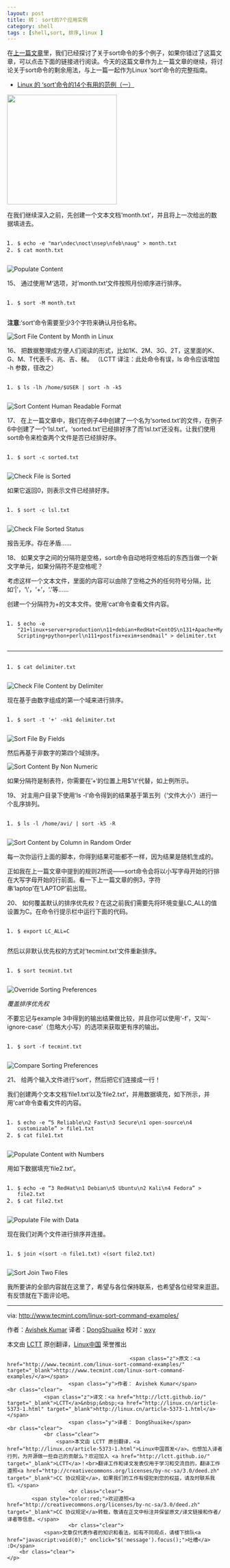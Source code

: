 ```yaml
---
layout: post
title: 转： sort的7个应用实例
category: shell
tags : [shell,sort, 排序,linux ]
--- 
```


<td id="article_content"><p>在<a href="http://www.tecmint.com/sort-command-linux/">上一篇文章</a>里，我们已经探讨了关于sort命令的多个例子，如果你错过了这篇文章，可以点击下面的链接进行阅读。今天的这篇文章作为上一篇文章的继续，将讨论关于sort命令的剩余用法，与上一篇一起作为Linux ‘sort’命令的完整指南。</p>
<ul>
<li><a href="http://www.tecmint.com/sort-command-linux/">Linux 的 ‘sort’命令的14个有用的范例（一）</a></li>
</ul>
<p><img src="https://dn-linuxcn.qbox.me/data/attachment/album/201505/02/102959wecogvuagsouuvke.png" alt="" width="256" height="256"></p>
<p>在我们继续深入之前，先创建一个文本文档‘month.txt’，并且将上一次给出的数据填进去。</p>
<pre class="prettyprint linenums prettyprinted"><ol class="linenums"><li class="L0"><code><span class="pln">$ echo </span><span class="pun">-</span><span class="pln">e </span><span class="str">"mar\ndec\noct\nsep\nfeb\naug"</span><span class="pln"> </span><span class="pun">&gt;</span><span class="pln"> month</span><span class="pun">.</span><span class="pln">txt</span></code></li><li class="L1"><code><span class="pln">$ cat month</span><span class="pun">.</span><span class="pln">txt</span></code></li></ol></pre>
<p><img src="https://dn-linuxcn.qbox.me/data/attachment/album/201505/02/105700klkfmvv0flbsskf6.gif" alt="Populate Content"></p>
<p>15、 通过使用’M‘选项，对’month.txt‘文件按照月份顺序进行排序。</p>
<pre class="prettyprint linenums prettyprinted"><ol class="linenums"><li class="L0"><code><span class="pln">$ sort </span><span class="pun">-</span><span class="pln">M month</span><span class="pun">.</span><span class="pln">txt</span></code></li></ol></pre>
<p><strong>注意</strong>:‘sort’命令需要至少3个字符来确认月份名称。</p>
<p><img src="https://dn-linuxcn.qbox.me/data/attachment/album/201505/02/105701p2wxy026s0z023to.gif" alt="Sort File Content by Month in Linux"></p>
<p>16、 把数据整理成方便人们阅读的形式，比如1K、2M、3G、2T，这里面的K、G、M、T代表千、兆、吉、梯。 （LCTT 译注：此处命令有误，ls 命令应该增加 -h 参数，径改之）</p>
<pre class="prettyprint linenums prettyprinted"><ol class="linenums"><li class="L0"><code><span class="pln">$ ls </span><span class="pun">-</span><span class="pln">lh </span><span class="pun">/</span><span class="pln">home</span><span class="pun">/</span><span class="pln">$USER </span><span class="pun">|</span><span class="pln"> sort </span><span class="pun">-</span><span class="pln">h </span><span class="pun">-</span><span class="pln">k5</span></code></li></ol></pre>
<p><img src="https://dn-linuxcn.qbox.me/data/attachment/album/201505/02/105701wxxuatq5zu9qtzmk.gif" alt="Sort Content Human Readable Format"></p>
<p>17、 在上一篇文章中，我们在例子4中创建了一个名为‘sorted.txt’的文件，在例子6中创建了一个‘lsl.txt’。‘sorted.txt'已经排好序了而’lsl.txt‘还没有。让我们使用sort命令来检查两个文件是否已经排好序。</p>
<pre class="prettyprint linenums prettyprinted"><ol class="linenums"><li class="L0"><code><span class="pln">$ sort </span><span class="pun">-</span><span class="pln">c sorted</span><span class="pun">.</span><span class="pln">txt</span></code></li></ol></pre>
<p><img src="https://dn-linuxcn.qbox.me/data/attachment/album/201505/02/105702lsqqcyrsncwcffqj.gif" alt="Check File is Sorted"></p>
<p>如果它返回0，则表示文件已经排好序。</p>
<pre class="prettyprint linenums prettyprinted"><ol class="linenums"><li class="L0"><code><span class="pln">$ sort </span><span class="pun">-</span><span class="pln">c lsl</span><span class="pun">.</span><span class="pln">txt</span></code></li></ol></pre>
<p><img src="https://dn-linuxcn.qbox.me/data/attachment/album/201505/02/105702gyahwzs46p5s21a2.gif" alt="Check File Sorted Status"></p>
<p>报告无序。存在矛盾……</p>
<p>18、 如果文字之间的分隔符是空格，sort命令自动地将空格后的东西当做一个新文字单元，如果分隔符不是空格呢？</p>
<p>考虑这样一个文本文件，里面的内容可以由除了空格之外的任何符号分隔，比如‘|’，‘\’，‘+’，‘.’等……</p>
<p>创建一个分隔符为+的文本文件。使用‘cat‘命令查看文件内容。</p>
<pre class="prettyprint linenums prettyprinted"><ol class="linenums"><li class="L0"><code><span class="pln">$ echo </span><span class="pun">-</span><span class="pln">e </span><span class="str">"21+linux+server+production\n11+debian+RedHat+CentOS\n131+Apache+Mysql+PHP\n7+Shell Scripting+python+perl\n111+postfix+exim+sendmail"</span><span class="pln"> </span><span class="pun">&gt;</span><span class="pln"> delimiter</span><span class="pun">.</span><span class="pln">txt</span></code></li></ol></pre>
<hr>
<pre class="prettyprint linenums prettyprinted"><ol class="linenums"><li class="L0"><code><span class="pln">$ cat delimiter</span><span class="pun">.</span><span class="pln">txt</span></code></li></ol></pre>
<p><img src="https://dn-linuxcn.qbox.me/data/attachment/album/201505/02/105702uxrgssqxvglzlstn.gif" alt="Check File Content by Delimiter"></p>
<p>现在基于由数字组成的第一个域来进行排序。</p>
<pre class="prettyprint linenums prettyprinted"><ol class="linenums"><li class="L0"><code><span class="pln">$ sort </span><span class="pun">-</span><span class="pln">t </span><span class="str">'+'</span><span class="pln"> </span><span class="pun">-</span><span class="pln">nk1 delimiter</span><span class="pun">.</span><span class="pln">txt</span></code></li></ol></pre>
<p><img src="https://dn-linuxcn.qbox.me/data/attachment/album/201505/02/105703mnrarjnx7nddwnb0.gif" alt="Sort File By Fields"></p>
<p>然后再基于非数字的第四个域排序。</p>
<p><img src="https://dn-linuxcn.qbox.me/data/attachment/album/201505/02/105703nxjyhizvvx8j5nxk.gif" alt="Sort Content By Non Numeric"></p>
<p>如果分隔符是制表符，你需要在’+‘的位置上用$’\t’代替，如上例所示。</p>
<p>19、 对主用户目录下使用‘ls -l’命令得到的结果基于第五列（‘文件大小’）进行一个乱序排列。</p>
<pre class="prettyprint linenums prettyprinted"><ol class="linenums"><li class="L0"><code><span class="pln">$ ls </span><span class="pun">-</span><span class="pln">l </span><span class="pun">/</span><span class="pln">home</span><span class="pun">/</span><span class="pln">avi</span><span class="pun">/</span><span class="pln"> </span><span class="pun">|</span><span class="pln"> sort </span><span class="pun">-</span><span class="pln">k5 </span><span class="pun">-</span><span class="pln">R </span></code></li></ol></pre>
<p><img src="https://dn-linuxcn.qbox.me/data/attachment/album/201505/02/105704pw69nw6hwhcwavww.gif" alt="Sort Content by Column in Random Order"></p>
<p>每一次你运行上面的脚本，你得到结果可能都不一样，因为结果是随机生成的。</p>
<p>正如我在上一篇文章中提到的规则2所说——sort命令会将以小写字母开始的行排在大写字母开始的行前面。看一下上一篇文章的例3，字符串‘laptop’在‘LAPTOP’前出现。</p>
<p>20、 如何覆盖默认的排序优先权？在这之前我们需要先将环境变量LC_ALL的值设置为C。在命令行提示栏中运行下面的代码。</p>
<pre class="prettyprint linenums prettyprinted"><ol class="linenums"><li class="L0"><code><span class="pln">$ </span><span class="kwd">export</span><span class="pln"> LC_ALL</span><span class="pun">=</span><span class="pln">C</span></code></li></ol></pre>
<p>然后以非默认优先权的方式对‘tecmint.txt’文件重新排序。</p>
<pre class="prettyprint linenums prettyprinted"><ol class="linenums"><li class="L0"><code><span class="pln">$ sort tecmint</span><span class="pun">.</span><span class="pln">txt</span></code></li></ol></pre>
<p><img src="https://dn-linuxcn.qbox.me/data/attachment/album/201505/02/105706occ4t7a7h4m999m9.gif" alt="Override Sorting Preferences"></p>
<p><em>覆盖排序优先权</em></p>
<p>不要忘记与example 3中得到的输出结果做比较，并且你可以使用‘-f’，又叫‘-ignore-case’（忽略大小写）的选项来获取更有序的输出。</p>
<pre class="prettyprint linenums prettyprinted"><ol class="linenums"><li class="L0"><code><span class="pln">$ sort </span><span class="pun">-</span><span class="pln">f tecmint</span><span class="pun">.</span><span class="pln">txt</span></code></li></ol></pre>
<p><img src="https://dn-linuxcn.qbox.me/data/attachment/album/201505/02/105706sn54r2dspz2nbr2v.gif" alt="Compare Sorting Preferences"></p>
<p>21、 给两个输入文件进行‘sort‘，然后把它们连接成一行！</p>
<p>我们创建两个文本文档’file1.txt‘以及’file2.txt‘，并用数据填充，如下所示，并用’cat‘命令查看文件的内容。</p>
<pre class="prettyprint linenums prettyprinted"><ol class="linenums"><li class="L0"><code><span class="pln">$ echo </span><span class="pun">-</span><span class="pln">e </span><span class="pun">“</span><span class="lit">5</span><span class="pln"> </span><span class="typ">Reliable</span><span class="pln">\n</span><span class="lit">2</span><span class="pln"> </span><span class="typ">Fast</span><span class="pln">\n</span><span class="lit">3</span><span class="pln"> </span><span class="typ">Secure</span><span class="pln">\n</span><span class="lit">1</span><span class="pln"> open</span><span class="pun">-</span><span class="pln">source\n</span><span class="lit">4</span><span class="pln"> customizable</span><span class="pun">”</span><span class="pln"> </span><span class="pun">&gt;</span><span class="pln"> file1</span><span class="pun">.</span><span class="pln">txt</span></code></li><li class="L1"><code><span class="pln">$ cat file1</span><span class="pun">.</span><span class="pln">txt</span></code></li></ol></pre>
<p><img src="https://dn-linuxcn.qbox.me/data/attachment/album/201505/02/105707j38vk01w78yt0g00.gif" alt="Populate Content with Numbers"></p>
<p>用如下数据填充’file2.txt‘。</p>
<pre class="prettyprint linenums prettyprinted"><ol class="linenums"><li class="L0"><code><span class="pln">$ echo </span><span class="pun">-</span><span class="pln">e </span><span class="pun">“</span><span class="lit">3</span><span class="pln"> </span><span class="typ">RedHat</span><span class="pln">\n</span><span class="lit">1</span><span class="pln"> </span><span class="typ">Debian</span><span class="pln">\n</span><span class="lit">5</span><span class="pln"> </span><span class="typ">Ubuntu</span><span class="pln">\n</span><span class="lit">2</span><span class="pln"> </span><span class="typ">Kali</span><span class="pln">\n</span><span class="lit">4</span><span class="pln"> </span><span class="typ">Fedora</span><span class="pun">”</span><span class="pln"> </span><span class="pun">&gt;</span><span class="pln"> file2</span><span class="pun">.</span><span class="pln">txt</span></code></li><li class="L1"><code><span class="pln">$ cat file2</span><span class="pun">.</span><span class="pln">txt</span></code></li></ol></pre>
<p><img src="https://dn-linuxcn.qbox.me/data/attachment/album/201505/02/105707drz8fbflwl50enze.gif" alt="Populate File with Data"></p>
<p>现在我们对两个文件进行排序并连接。</p>
<pre class="prettyprint linenums prettyprinted"><ol class="linenums"><li class="L0"><code><span class="pln">$ join </span><span class="pun">&lt;(</span><span class="pln">sort </span><span class="pun">-</span><span class="pln">n file1</span><span class="pun">.</span><span class="pln">txt</span><span class="pun">)</span><span class="pln"> </span><span class="pun">&lt;(</span><span class="pln">sort file2</span><span class="pun">.</span><span class="pln">txt</span><span class="pun">)</span></code></li></ol></pre>
<p><img src="https://dn-linuxcn.qbox.me/data/attachment/album/201505/02/105708uumm00x22i5z2k07.gif" alt="Sort Join Two Files"></p>
<p>我所要讲的全部内容就在这里了，希望与各位保持联系，也希望各位经常来逛逛。有反馈就在下面评论吧。</p>
<hr>
<p>via: <a href="http://www.tecmint.com/linux-sort-command-examples/">http://www.tecmint.com/linux-sort-command-examples/</a></p>
<p>作者：<a href="http://www.tecmint.com/author/avishek/">Avishek Kumar</a> 译者：<a href="https://github.com/DongShuaike">DongShuaike</a> 校对：<a href="https://github.com/wxy">wxy</a></p>
<p>本文由 <a href="https://github.com/LCTT/TranslateProject">LCTT</a> 原创翻译，<a href="http://linux.cn/">Linux中国</a> 荣誉推出</p>
  				
<p class="copyright">
    	 
    		    			    			<span class="z">原文：<a href="http://www.tecmint.com/linux-sort-command-examples/" target="_blank">http://www.tecmint.com/linux-sort-command-examples/</a></span>
    		    		<span class="y">作者： Avishek Kumar</span>    		<br class="clear">
    	    	<span class="z">译文：<a href="http://lctt.github.io/" target="_blank">LCTT</a>&nbsp;&nbsp;<a href="http://linux.cn/article-5373-1.html" target="_blank">http://linux.cn/article-5373-1.html</a></span>
            			<span class="y">译者： DongShuaike</span>    		<br class="clear">
    	    	<br class="clear">
    	    		<span>本文由 LCTT 原创翻译，<a href="http://linux.cn/article-5373-1.html">Linux中国首发</a>。也想加入译者行列，为开源做一些自己的贡献么？欢迎加入 <a href="http://lctt.github.io/" target="_blank">LCTT</a>！<br>翻译工作和译文发表仅用于学习和交流目的，翻译工作遵照<a href="http://creativecommons.org/licenses/by-nc-sa/3.0/deed.zh" target="_blank">CC 协议规定</a>，如果我们的工作有侵犯到您的权益，请及时联系我们。</span>
    		    		<br class="clear">
    		<span style="color:red;">欢迎遵照<a href="http://creativecommons.org/licenses/by-nc-sa/3.0/deed.zh" target="_blank">CC 协议规定</a>转载，敬请在正文中标注并保留原文/译文链接和作者/译者等信息。</span>
                		<br class="clear">
    	    	<span>文章仅代表作者的知识和看法，如有不同观点，请楼下排队<a href="javascript:void(0);" onclick="$('message').focus();">吐槽</a> :D</span>
    	<br class="clear">
    </p>
<div class="hm">
<a title="分享到新浪微博" href="javascript:void( share_tsina(SITEURL + 'article-5373-shareweibo.html','article_title','article_content','https://dn-linuxcn.qbox.me/data/attachment/album/201505/02/102959wecogvuagsouuvke.png.large.jpg') );" class="tsina_large"></a>
<a title="收藏" href="home.php?mod=spacecp&amp;ac=favorite&amp;type=article&amp;id=5373&amp;handlekey=favoritearticlehk_5373" id="a_favorite" onclick="showWindow(this.id, this.href, 'get', 0);" class="fav_large"></a>
</div>
</td>
